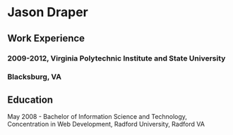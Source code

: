 # Jason Draper

## Work Experience
### 2009-2012, Virginia Polytechnic Institute and State University
### Blacksburg, VA


## Education
May 2008 - Bachelor of Information Science and Technology, Concentration in Web Development, Radford University, Radford VA


